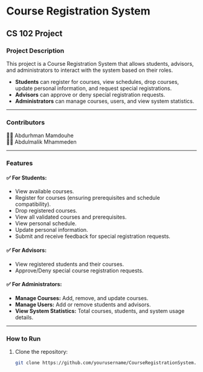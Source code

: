 # Course Registration System

## CS 102 Project

### Project Description

This project is a Course Registration System that allows students, advisors, and administrators to interact with the system based on their roles.

- **Students** can register for courses, view schedules, drop courses, update personal information, and request special registrations.
- **Advisors** can approve or deny special registration requests.
- **Administrators** can manage courses, users, and view system statistics.

---

### Contributors

👨‍💻 Abdurhman Mamdouhe  
👨‍💻 Abdulmalik Mhammeden

---

### Features

#### ✅ For Students:

- View available courses.
- Register for courses (ensuring prerequisites and schedule compatibility).
- Drop registered courses.
- View all validated courses and prerequisites.
- View personal schedule.
- Update personal information.
- Submit and receive feedback for special registration requests.

#### ✅ For Advisors:

- View registered students and their courses.
- Approve/Deny special course registration requests.

#### ✅ For Administrators:

- **Manage Courses:** Add, remove, and update courses.
- **Manage Users:** Add or remove students and advisors.
- **View System Statistics:** Total courses, students, and system usage details.

---

### How to Run

1. Clone the repository:
   ```bash
   git clone https://github.com/yourusername/CourseRegistrationSystem.git
